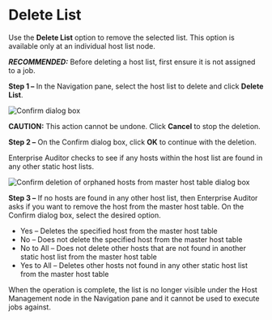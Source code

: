 # Delete List

Use the **Delete List** option to remove the selected list. This option is available only at an
individual host list node.

**_RECOMMENDED:_** Before deleting a host list, first ensure it is not assigned to a job.

**Step 1 –** In the Navigation pane, select the host list to delete and click **Delete List**.

![Confirm dialog box](/img/versioned_docs/enterpriseauditor_11.6/enterpriseauditor/admin/hostmanagement/actions/confirmdeletelist.webp)

**CAUTION:** This action cannot be undone. Click **Cancel** to stop the deletion.

**Step 2 –** On the Confirm dialog box, click **OK** to continue with the deletion.

Enterprise Auditor checks to see if any hosts within the host list are found in any other static
host lists.

![Confirm deletion of orphaned hosts from master host table dialog box](/img/versioned_docs/enterpriseauditor_11.6/enterpriseauditor/admin/hostmanagement/actions/confirmdeletelistmaster.webp)

**Step 3 –** If no hosts are found in any other host list, then Enterprise Auditor asks if you want
to remove the host from the master host table. On the Confirm dialog box, select the desired option.

- Yes – Deletes the specified host from the master host table
- No – Does not delete the specified host from the master host table
- No to All – Does not delete other hosts that are not found in another static host list from the
  master host table
- Yes to All – Deletes other hosts not found in any other static host list from the master host
  table

When the operation is complete, the list is no longer visible under the Host Management node in the
Navigation pane and it cannot be used to execute jobs against.
